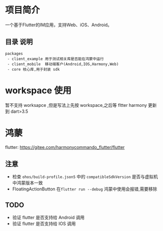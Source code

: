 
# 项目简介

一个基于Flutter的IM应用，支持Web、iOS、Android。


## 目录 说明

```
packages
 - client_example 用于测试相关库是否能在鸿蒙中运行
 - client_mobile  移动端客户(Android,IOS,Harmony,Web)
 - core 核心库,用于封装 sdk
```


# workspace 使用

暂不支持 worksapce ,但是写法上先按 workspace,之后等 fltter harmony 更新到 dart>3.5

# 鸿蒙

flutter: https://gitee.com/harmonycommando_flutter/flutter

## 注意
- 检查 `ohos/build-profile.json5` 中的 `compatibleSdkVersion` 是否与虚拟机中鸿蒙版本一致
- FloatingActionButton 在`flutter run --debug` 鸿蒙中使用会报错,需要移除


## TODO
-  验证 flutter 是否支持给 Android 调用
-  验证 flutter 是否支持给 IOS 调用